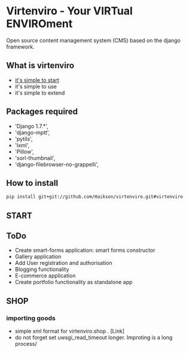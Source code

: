 # Virtenviro - Your VIRTual ENVIROment

Open source content management system (CMS) based on the django framework.


## What is virtenviro

* [it's simple to start](#start)
* it's simple to use
* it's simple to extend

## Packages required

* 'Django 1.7.*',
* 'django-mptt',
* 'pytils',
* 'lxml',
* 'Pillow',
* 'sorl-thumbnail',
* 'django-filebrowser-no-grappelli',


## How to install

```sh
pip install git+git://github.com/Haikson/virtenviro.git#virtenviro
```


## <a name="start"></a>START

## ToDo


* Create smart-forms application: smart forms constructor
* Gallery application
* Add User registration and authorisation
* Blogging functionality
* E-commerce application
* Create portfolio functionality as standalone app

## SHOP

### importing goods

 * simple xml format for virtenviro.shop . [Link]
 * do not forget set uwsgi_read_timeout longer. Improting is a long process/
 
 